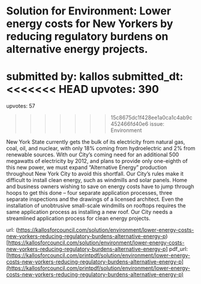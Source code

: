 # Solution for Environment: Lower energy costs for New Yorkers by reducing regulatory burdens on alternative energy projects. #

submitted by: kallos
submitted_dt: 
<<<<<<< HEAD
upvotes: 390
=======
upvotes: 57
>>>>>>> 15c8675dc1f428ee1a0ca1c4ab9c452466fd40e6
issue: Environment

New York State currently gets the bulk of its electricity from natural gas, coal, oil, and nuclear, with only 18% coming from hydroelectric and 2% from renewable sources. With our City’s coming need for an additional 500 megawatts of electricity by 2012, and plans to provide only one-eighth of this new power, we must expand “Alternative Energy” production throughout New York City to avoid this shortfall. Our City’s rules make it difficult to install clean energy, such as windmills and solar panels. Home and business owners wishing to save on energy costs have to jump through hoops to get this done – four separate application processes, three separate inspections and the drawings of a licensed architect. Even the installation of unobtrusive small-scale windmills on rooftops requires the same application process as installing a new roof. Our City needs a streamlined application process for clean energy projects.

url: (https://kallosforcouncil.com/solution/environment/lower-energy-costs-new-yorkers-reducing-regulatory-burdens-alternative-energy-p)[https://kallosforcouncil.com/solution/environment/lower-energy-costs-new-yorkers-reducing-regulatory-burdens-alternative-energy-p]
pdf_url: [https://kallosforcouncil.com/printpdf/solution/environment/lower-energy-costs-new-yorkers-reducing-regulatory-burdens-alternative-energy-p](https://kallosforcouncil.com/printpdf/solution/environment/lower-energy-costs-new-yorkers-reducing-regulatory-burdens-alternative-energy-p)